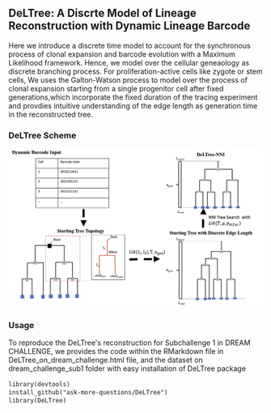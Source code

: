 ## DeLTree: A Discrte Model of Lineage Reconstruction with Dynamic Lineage Barcode
Here we introduce a discrete time model to account for the synchronous process of clonal expansion and barcode evolution with a Maximum Likelihood framework. Hence, we model over the cellular geneaology as discrete branching process. For proliferation-active cells like zygote or stem cells, We uses the Galton-Watson process to model over the process of clonal expansion starting from a single progenitor cell after fixed generations,which incorporate the fixed duration of the tracing experiment and provdies intuitive understanding of the edge length as generation time in the reconstructed tree.

### DeLTree Scheme
![Scheme of DeLTree](/SchemeOfDeLTree.jpg)


### Usage 
To reproduce the DeLTree's reconstruction for Subchallenge 1 in DREAM CHALLENGE, we provides the code within the RMarkdown file in DeLTree_on_dream_challenge.html file, and the dataset on dream_challenge_sub1 folder with easy installation of DeLTree package
```
library(devtools)
install_github("ask-more-questions/DeLTree")
library(DeLTree)
```

